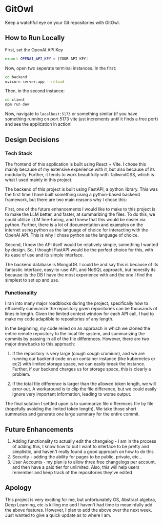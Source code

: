 # GitOwl

Keep a watchful eye on your Git repositories with GitOwl.

## How to Run Locally

First, set the OpenAI API Key

```bash
export OPENAI_API_KEY = [YOUR API KEY]
```

Now, open two seperate terminal instances. In the first:

```bash
cd backend
uvicorn server:app --reload
```

Then, in the second instance:

```bash
cd client
npm run dev
```

Now, navigate to `localhost:5173` or something similar (if you have something running on port 5173 vite just increments until it finds a free port) and see the application in action!

## Design Decisions

### Tech Stack

The frontend of this application is built using React + Vite. I chose this mainly because of my extensive experience with it, but also because of its modularity. Further, it tends to work beautifully with TailwindCSS, which is what I used mainly in this project.

The backend of this project is built using FastAPI, a python library. This was the first time I have built something using a python-based backend framework, but there are two main reasons why I chose this:

First, one of the future enhancements I would like to make to this project is to make the LLM better, and faster, at summarizing the files. To do this, we could utillize LLM fine-tuning, and I knew that this would be easier via python. Further, there is a lot of documentation and examples on the internet using python as the language of choice for interacting with the OpenAI API. This is why I chose python as the language of choice.

Second, I knew the API itself would be relatively simple, something I wanted by design. So, I thought FastAPI would be the perfect choice for this, with its ease of use and its simple interface.

The backend database is MongoDB. I could lie and say this is because of its fantastic interface, easy-to-use API, and NoSQL approach, but honestly its because its the DB I have the most experience with and the one I find the simplest to set up and use.

### Functionality

I ran into many major roadblocks during the project, specifically how to efficiently summarize the repository given repositories can be thousands of lines in length. Given the limited context window for each API call, I had to make my code adaptible to repositories of any length. 

In the beginning, my code relied on an approach in which we cloned the entire remote repository to the local file system, and summarizing the commits by passing in all of the file differences. However, there are two major drawbacks to this approach:

1. If the repository is very large (*cough cough* cromium), and we are running our backend code on an container instance (like kubernetes or ec2) with limited storage space, we can easily break the instance. Further, if our backend charges us for storage space, this is clearly a problem.

2. If the total file difference is larger than the allowed token length, we will error out. A workaround is to clip the file difference, but we could easily ignore very important information, leading to worse output.

The final solution I settled upon is to summarize file differences file by file (hopefully avoiding the limited token length). We take those short summaries and generate one large summary for the entire commit.

## Future Enhancements

1. Adding functionality to actually edit the changelog - I am in the process of adding this, I know how to but I want to interface to be pretty and simplistic, and haven't really found a good approach on how to do this
2. Security - adding the ability for pages to be public, private, etc... 
3. User Accounts - my plan is to allow three free changelogs per account, and then have a paid tier for unlimited. Also, this will help users remember and keep track of the repositories they've edited

## Apology

This project is very exciting for me, but unfortunately OS, Abstract algebra, Deep Learning, etc is killing me and I haven't had time to meaninfully add the above features. However, I plan to add the above over the next week. Just wanted to give a quick update as to where I am.